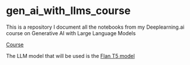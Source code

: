 # gen_ai_with_llms_course
This is a repository I document all the notebooks from my Deeplearning.ai course on Generative AI with Large Language Models

[Course](https://www.coursera.org/learn/generative-ai-with-llms/home/week/1)

The LLM model that will be used is the [Flan T5 model](https://huggingface.co/docs/transformers/model_doc/flan-t5)
